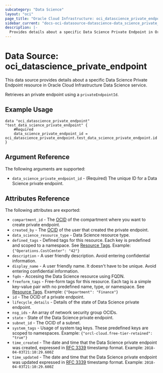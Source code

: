 ```yaml
---
subcategory: "Data Science"
layout: "oci"
page_title: "Oracle Cloud Infrastructure: oci_datascience_private_endpoint"
sidebar_current: "docs-oci-datasource-datascience-data_science_private_endpoint"
description: |-
  Provides details about a specific Data Science Private Endpoint in Oracle Cloud Infrastructure Data Science service
---
```


# Data Source: oci_datascience_private_endpoint
This data source provides details about a specific Data Science Private Endpoint resource in Oracle Cloud Infrastructure Data Science service.

Retrieves an private endpoint using a `privateEndpointId`.


## Example Usage

```hcl
data "oci_datascience_private_endpoint" "test_data_science_private_endpoint" {
	#Required
	data_science_private_endpoint_id = oci_datascience_private_endpoint.test_data_science_private_endpoint.id
}
```

## Argument Reference

The following arguments are supported:

* `data_science_private_endpoint_id` - (Required) The unique ID for a Data Science private endpoint. 


## Attributes Reference

The following attributes are exported:

* `compartment_id` - The [OCID](https://docs.cloud.oracle.com/iaas/Content/General/Concepts/identifiers.htm) of the compartment where you want to create private endpoint.
* `created_by` - The [OCID](https://docs.cloud.oracle.com/iaas/Content/General/Concepts/identifiers.htm) of the user that created the private endpoint.
* `data_science_resource_type` - Data Science resource type.
* `defined_tags` - Defined tags for this resource. Each key is predefined and scoped to a namespace. See [Resource Tags](https://docs.cloud.oracle.com/iaas/Content/General/Concepts/resourcetags.htm). Example: `{"Operations.CostCenter": "42"}` 
* `description` - A user friendly description. Avoid entering confidential information. 
* `display_name` - A user friendly name. It doesn't have to be unique. Avoid entering confidential information. 
* `fqdn` - Accesing the Data Science resource using FQDN. 
* `freeform_tags` - Free-form tags for this resource. Each tag is a simple key-value pair with no predefined name, type, or namespace. See [Resource Tags](https://docs.cloud.oracle.com/iaas/Content/General/Concepts/resourcetags.htm). Example: `{"Department": "Finance"}` 
* `id` - The OCID of a private endpoint. 
* `lifecycle_details` - Details of the state of Data Science private endpoint.
* `nsg_ids` - An array of network security group OCIDs. 
* `state` - State of the Data Science private endpoint.
* `subnet_id` - The OCID of a subnet. 
* `system_tags` - Usage of system tag keys. These predefined keys are scoped to namespaces. Example: `{"orcl-cloud.free-tier-retained": "true"}` 
* `time_created` - The date and time that the Data Science private endpoint was created, expressed in [RFC 3339](https://tools.ietf.org/html/rfc3339) timestamp format. Example: `2018-04-03T21:10:29.600Z` 
* `time_updated` - The date and time that the Data Science private endpoint was updated expressed in [RFC 3339](https://tools.ietf.org/html/rfc3339) timestamp format. Example: `2018-04-03T21:10:29.600Z` 

